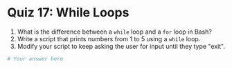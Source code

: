 # Quiz 17: While Loops

1. What is the difference between a `while` loop and a `for` loop in Bash?
2. Write a script that prints numbers from 1 to 5 using a `while` loop.
3. Modify your script to keep asking the user for input until they type "exit".

```bash
# Your answer here
```
